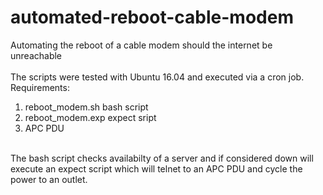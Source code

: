 # automated-reboot-cable-modem
Automating the reboot of a cable modem should the internet be unreachable<br>
<br>
The scripts were tested with Ubuntu 16.04 and executed via a cron job.
Requirements:
<br>
1) reboot_modem.sh bash script<br>
2) reboot_modem.exp expect sript<br>
3) APC PDU<br>
<br>
The bash script checks availabilty of a server and if considered down will execute an expect script which will telnet to an APC PDU
and cycle the power to an outlet.
